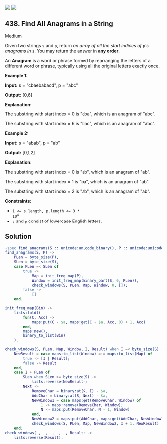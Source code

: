 [![](https://img.shields.io/github/stars/LeetCode-in-Erlang/LeetCode-in-Erlang?label=Stars&style=flat-square)](https://github.com/LeetCode-in-Erlang/LeetCode-in-Erlang)
[![](https://img.shields.io/github/forks/LeetCode-in-Erlang/LeetCode-in-Erlang?label=Fork%20me%20on%20GitHub%20&style=flat-square)](https://github.com/LeetCode-in-Erlang/LeetCode-in-Erlang/fork)

## 438\. Find All Anagrams in a String

Medium

Given two strings `s` and `p`, return _an array of all the start indices of_ `p`_'s anagrams in_ `s`. You may return the answer in **any order**.

An **Anagram** is a word or phrase formed by rearranging the letters of a different word or phrase, typically using all the original letters exactly once.

**Example 1:**

**Input:** s = "cbaebabacd", p = "abc"

**Output:** [0,6]

**Explanation:** 

The substring with start index = 0 is "cba", which is an anagram of "abc". 

The substring with start index = 6 is "bac", which is an anagram of "abc".

**Example 2:**

**Input:** s = "abab", p = "ab"

**Output:** [0,1,2]

**Explanation:** 

The substring with start index = 0 is "ab", which is an anagram of "ab". 

The substring with start index = 1 is "ba", which is an anagram of "ab". 

The substring with start index = 2 is "ab", which is an anagram of "ab".

**Constraints:**

*   <code>1 <= s.length, p.length <= 3 * 10<sup>4</sup></code>
*   `s` and `p` consist of lowercase English letters.

## Solution

```erlang
-spec find_anagrams(S :: unicode:unicode_binary(), P :: unicode:unicode_binary()) -> [integer()].
find_anagrams(S, P) ->
    PLen = byte_size(P),
    SLen = byte_size(S),
    case PLen =< SLen of
        true ->
            Map = init_freq_map(P),
            Window = init_freq_map(binary_part(S, 0, PLen)),
            check_windows(S, PLen, Map, Window, 0, []);
        false ->
            []
    end.

init_freq_map(Bin) ->
    lists:foldl(
        fun(C, Acc) ->
            maps:put(C - $a, maps:get(C - $a, Acc, 0) + 1, Acc)
        end,
        maps:new(),
        binary_to_list(Bin)
    ).

check_windows(S, PLen, Map, Window, I, Result) when I =< byte_size(S) - PLen ->
    NewResult = case maps:to_list(Window) =:= maps:to_list(Map) of
        true -> [I | Result];
        false -> Result
    end,
    case I + PLen of
        SLen when SLen >= byte_size(S) ->
            lists:reverse(NewResult);
        Next ->
            RemoveChar = binary:at(S, I) - $a,
            AddChar = binary:at(S, Next) - $a,
            NewWindow1 = case maps:get(RemoveChar, Window) of
                1 -> maps:remove(RemoveChar, Window);
                N -> maps:put(RemoveChar, N - 1, Window)
            end,
            NewWindow2 = maps:put(AddChar, maps:get(AddChar, NewWindow1, 0) + 1, NewWindow1),
            check_windows(S, PLen, Map, NewWindow2, I + 1, NewResult)
    end;
check_windows(_, _, _, _, _, Result) ->
    lists:reverse(Result).
```